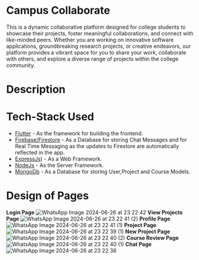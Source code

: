 # Campus Collaborate

This is a dynamic collaborative platform designed for college students to showcase their projects, foster meaningful collaborations, and connect with like-minded peers. Whether you are working on innovative software applications, groundbreaking research projects, or creative endeavors, our platform provides a vibrant space for you to share your work, collaborate with others, and explore a diverse range of projects within the college community.

# Description


# Tech-Stack Used
- [Flutter](https://flutter.dev/) - As the framework for building the frontend.
- [Firebase/Firestore](https://firebase.google.com/) - As a Database for storing Chat Messages and for Real Time Messaging as the updates to Firestore are automatically reflected in the app.
- [ExpressJs](https://expressjs.com/)) - As a Web Framework.
- [NodeJs](https://nodejs.org/en) - As the Server Framework.
- [MongoDb](https://www.mongodb.com/) - As a Database for storing User,Project and Course Models.
 

# Design of Pages
**Login Page**
![WhatsApp Image 2024-06-26 at 23 22 42](https://github.com/involk-secure-1609/Campus-Collaborate_Kevin/assets/133996079/47d7f57c-f71b-4bf7-ac62-55f41aa6802a)
**View Projects Page**
![WhatsApp Image 2024-06-26 at 23 22 41 (2)](https://github.com/involk-secure-1609/Campus-Collaborate_Kevin/assets/133996079/ddd3709a-056f-47e1-aaa1-c7cc98280562)
**Profile Page**
![WhatsApp Image 2024-06-26 at 23 22 41 (1)](https://github.com/involk-secure-1609/Campus-Collaborate_Kevin/assets/133996079/ef76e82b-cfa8-483f-9118-f0588ad2000d)
**Project Page**
![WhatsApp Image 2024-06-26 at 23 22 39 (1)](https://github.com/involk-secure-1609/Campus-Collaborate_Kevin/assets/133996079/a2aae32a-bb29-45d7-b449-bd7ecd226926)
**New Project Page**
![WhatsApp Image 2024-06-26 at 23 22 40 (2)](https://github.com/involk-secure-1609/Campus-Collaborate_Kevin/assets/133996079/7e6698f3-35d3-4d8e-8c62-a94984c8eaf9)
**Course Review Page**
![WhatsApp Image 2024-06-26 at 23 22 40 (1)](https://github.com/involk-secure-1609/Campus-Collaborate_Kevin/assets/133996079/5821df34-0fba-447c-927b-2608d13d99e2)
**Chat Page**
![WhatsApp Image 2024-06-26 at 23 22 38](https://github.com/involk-secure-1609/Campus-Collaborate_Kevin/assets/133996079/766e3e6d-a6c8-4843-b2d1-70c61181b66e)

